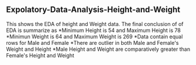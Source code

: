 ## Expolatory-Data-Analysis-Height-and-Weight
This shows the EDA of height and Weight data. The final conclusion of of EDA is summarize as
*Minimum Height is 54 and Maximum Height is 78
*Minimun Weight is 64 and Maximum Weight is 269
*Data contain equal rows for Male and Female
*There are outlier in both Male and Female's Weight and Height
*Male Height and Weight are comparatively greater than Female's Height and Weight
 


